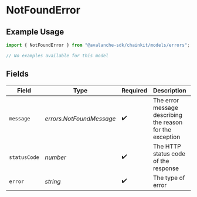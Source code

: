 # NotFoundError

## Example Usage

```typescript
import { NotFoundError } from "@avalanche-sdk/chainkit/models/errors";

// No examples available for this model
```

## Fields

| Field                                                     | Type                                                      | Required                                                  | Description                                               | Example                                                   |
| --------------------------------------------------------- | --------------------------------------------------------- | --------------------------------------------------------- | --------------------------------------------------------- | --------------------------------------------------------- |
| `message`                                                 | *errors.NotFoundMessage*                                  | :heavy_check_mark:                                        | The error message describing the reason for the exception |                                                           |
| `statusCode`                                              | *number*                                                  | :heavy_check_mark:                                        | The HTTP status code of the response                      | 404                                                       |
| `error`                                                   | *string*                                                  | :heavy_check_mark:                                        | The type of error                                         | Not Found                                                 |
